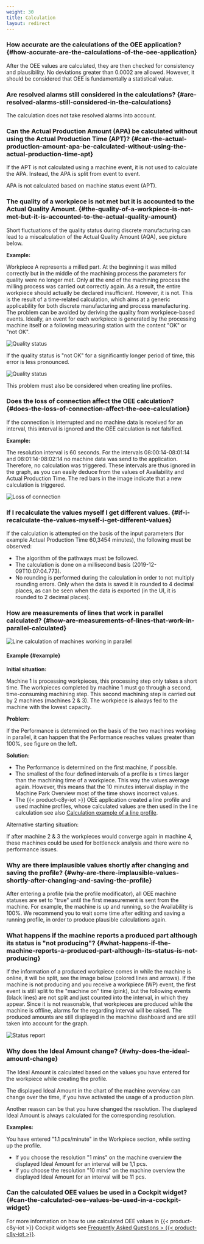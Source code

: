 ```yaml
---
weight: 30
title: Calculation
layout: redirect
---
```


### How accurate are the calculations of the OEE application? {#how-accurate-are-the-calculations-of-the-oee-application}

After the OEE values are calculated, they are then checked for consistency and plausibility. No deviations greater than 0.0002 are allowed. However, it should be considered that OEE is fundamentally a statistical value.

### Are resolved alarms still considered in the calculations? {#are-resolved-alarms-still-considered-in-the-calculations}

The calculation does not take resolved alarms into account.

### Can the Actual Production Amount (APA) be calculated without using the Actual Production Time (APT)? {#can-the-actual-production-amount-apa-be-calculated-without-using-the-actual-production-time-apt}

If the APT is not calculated using a machine event, it is not used to calculate the APA.
Instead, the APA is split from event to event.

APA is not calculated based on machine status event (APT).

### The quality of a workpiece is not met but it is accounted to the Actual Quality Amount. {#the-quality-of-a-workpiece-is-not-met-but-it-is-accounted-to-the-actual-quality-amount}

Short fluctuations of the quality status during discrete manufacturing can lead to a miscalculation of the Actual Quality Amount (AQA), see picture below.

**Example:**

 Workpiece A represents a milled part. At the beginning it was milled correctly but in the middle of the machining process the parameters for quality were no longer met. Only at the end of the machining process the milling process was carried out correctly again. As a result, the entire workpiece should actually be declared insufficient. However, it is not. This is the result of a time-related calculation, which aims at a generic applicability for both discrete manufacturing and process manufacturing. The problem can be avoided by deriving the quality from workpiece-based events. Ideally, an event for each workpiece is generated by the processing machine itself or a following measuring station with the content "OK" or "not OK".

![Quality status](/images/oee/faq/faq-quality-status-1.png)

If the quality status is "not OK" for a significantly longer period of time, this error is less pronounced.

![Quality status](/images/oee/faq/faq-quality-status-2.png)

This problem must also be considered when creating line profiles.

### Does the loss of connection affect the OEE calculation? {#does-the-loss-of-connection-affect-the-oee-calculation}

If the connection is interrupted and no machine data is received for an interval, this interval is ignored and the OEE calculation is not falsified.

**Example:**

The resolution interval is 60 seconds. For the intervals 08:00:14-08:01:14 and 08:01:14-08:02:14 no machine data was send to the application. Therefore, no calculation was triggered. These intervals are thus ignored in the graph, as you can easily deduce from the values of Availability and Actual Production Time. The red bars in the image indicate that a new calculation is triggered.

![Loss of connection](/images/oee/faq/faq-loss-of-connection.png)

### If I recalculate the values myself I get different values. {#if-i-recalculate-the-values-myself-i-get-different-values}

If the calculation is attempted on the basis of the input parameters (for example Actual Production Time 60,3454 minutes), the following must be observed:
* The algorithm of the pathways must be followed.
* The calculation is done on a millisecond basis (2019-12-09T10:07:04.773).
* No rounding is performed during the calculation in order to not multiply rounding errors. Only when the data is saved it is rounded to 4 decimal places, as can be seen when the data is exported (in the UI, it is rounded to 2 decimal places).

### How are measurements of lines that work in parallel calculated? {#how-are-measurements-of-lines-that-work-in-parallel-calculated}

![Line calculation of machines working in parallel](/images/oee/faq/faq-parallel-machine.png)

#### Example {#example}

**Initial situation:**

Machine 1 is processing workpieces, this processing step only takes a short time. The workpieces completed by machine 1 must go through a second, time-consuming machining step. This second machining step is carried out by 2 machines (machines 2 & 3). The workpiece is always fed to the machine with the lowest capacity.

**Problem:**

If the Performance is determined on the basis of the two machines working in parallel, it can happen that the Performance reaches values greater than 100%, see figure on the left.

**Solution:**

* The Performance is determined on the first machine, if possible.
* The smallest of the four defined intervals of a profile is x times larger than the machining time of a workpiece. This way the values average again. However, this means that the 10 minutes interval display in the Machine Park Overview most of the time shows incorrect values.
* The {{< product-c8y-iot >}} OEE application created a line profile and used machine profiles, whose calculated values are then used in the line calculation see also [Calculation example of a line profile](/oee/oee-administration#calculation-example).

Alternative starting situation:

If after machine 2 & 3 the workpieces would converge again in machine 4, these machines could be used for bottleneck analysis and there were no performance issues.

### Why are there implausible values shortly after changing and saving the profile? {#why-are-there-implausible-values-shortly-after-changing-and-saving-the-profile}

After entering a profile (via the profile modificator), all OEE machine statuses are set to "true" until the first measurement is sent from the machine. For example, the machine is up and running, so the Availability is 100%. We recommend you to wait some time after editing and saving a running profile, in order to produce plausible calculations again.

<!--Coming Soon: You will receive an alarm (with timestamp) if a profile has been saved again.-->

### What happens if the machine reports a produced part although its status is "not producing"? {#what-happens-if-the-machine-reports-a-produced-part-although-its-status-is-not-producing}

If the information of a produced workpiece comes in while the machine is online, it will be split, see the image below (colored lines and arrows). If the machine is not producing and you receive a workpiece (WP) event, the first event is still split to the "machine on" time (pink), but the following events (black lines) are not split and just counted into the interval, in which they appear. Since it is not reasonable, that workpieces are produced while the machine is offline, alarms for the regarding interval will be raised. The produced amounts are still displayed in the machine dashboard and are still taken into account for the graph.

![Status report](/images/oee/faq/faq-status-report.png)

### Why does the Ideal Amount change? {#why-does-the-ideal-amount-change}

The Ideal Amount is calculated based on the values you have entered for the workpiece while creating the profile.

The displayed Ideal Amount in the chart of the machine overview can change over the time, if you have activated the usage of a production plan.

Another reason can be that you have changed the resolution. The displayed Ideal Amount is always calculated for the corresponding resolution.

**Examples:**

You have entered "1.1 pcs/minute" in the Workpiece section, while setting up the profile. 	

* If you choose the resolution "1 mins" on the machine overview the displayed Ideal Amount for an interval will be 1,1 pcs.
* If you choose the resolution "10 mins" on the machine overview the displayed Ideal Amount for an interval will be 11 pcs.

### Can the calculated OEE values be used in a Cockpit widget? {#can-the-calculated-oee-values-be-used-in-a-cockpit-widget}

For more information on how to use calculated OEE values in {{< product-c8y-iot >}} Cockpit widgets see [Frequently Asked Questions > {{< product-c8y-iot >}}](/oee/oee-faq/#platform).
